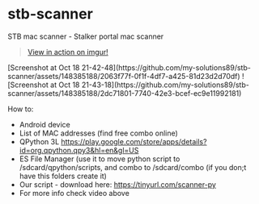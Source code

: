 # stb-scanner
STB mac scanner - Stalker portal mac scanner
<blockquote class="imgur-embed-pub" lang="en" data-id="a/dGLr8Mt"  ><a href="//imgur.com/a/dGLr8Mt">View in action on imgur!</a></blockquote><script async src="//s.imgur.com/min/embed.js" charset="utf-8"></script>
[Screenshot at Oct 18 21-42-48](https://github.com/my-solutions89/stb-scanner/assets/148385188/2063f77f-0f1f-4df7-a425-81d23d2d70df)  ![Screenshot at Oct 18 21-43-18](https://github.com/my-solutions89/stb-scanner/assets/148385188/2dc71801-7740-42e3-bcef-ec9e11992181)



How to:
- Android device
- List of MAC addresses (find free combo online)
- QPython 3L https://play.google.com/store/apps/details?id=org.qpython.qpy3&hl=en&gl=US
- ES File Manager (use it to move python script to /sdcard/qpython/scripts, and combo to /sdcard/combo (if you don;t have this folders create it)
- Our script - download here: https://tinyurl.com/scanner-py
- For more info check video above
